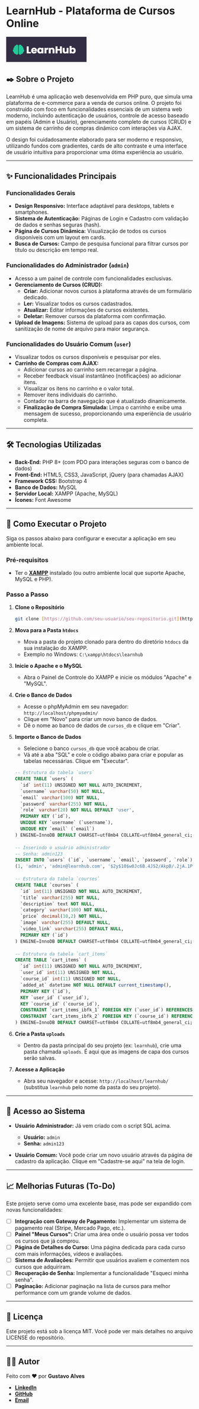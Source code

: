 # LearnHub - Plataforma de Cursos Online

![Dashboard da Plataforma LearnHub](./img-readme/img-logo.png)

## ✒️ Sobre o Projeto

LearnHub é uma aplicação web desenvolvida em PHP puro, que simula uma plataforma de e-commerce para a venda de cursos online. O projeto foi construído com foco em funcionalidades essenciais de um sistema web moderno, incluindo autenticação de usuários, controle de acesso baseado em papéis (Admin e Usuário), gerenciamento completo de cursos (CRUD) e um sistema de carrinho de compras dinâmico com interações via AJAX.

O design foi cuidadosamente elaborado para ser moderno e responsivo, utilizando fundos com gradientes, cards de alto contraste e uma interface de usuário intuitiva para proporcionar uma ótima experiência ao usuário.

---

## ✨ Funcionalidades Principais

### Funcionalidades Gerais
* **Design Responsivo:** Interface adaptável para desktops, tablets e smartphones.
* **Sistema de Autenticação:** Páginas de Login e Cadastro com validação de dados e senhas seguras (hash).
* **Página de Cursos Dinâmica:** Visualização de todos os cursos disponíveis com um layout em cards.
* **Busca de Cursos:** Campo de pesquisa funcional para filtrar cursos por título ou descrição em tempo real.

### Funcionalidades do Administrador (`admin`)
* Acesso a um painel de controle com funcionalidades exclusivas.
* **Gerenciamento de Cursos (CRUD):**
    * **Criar:** Adicionar novos cursos à plataforma através de um formulário dedicado.
    * **Ler:** Visualizar todos os cursos cadastrados.
    * **Atualizar:** Editar informações de cursos existentes.
    * **Deletar:** Remover cursos da plataforma com confirmação.
* **Upload de Imagens:** Sistema de upload para as capas dos cursos, com sanitização de nome de arquivo para maior segurança.

### Funcionalidades do Usuário Comum (`user`)
* Visualizar todos os cursos disponíveis e pesquisar por eles.
* **Carrinho de Compras com AJAX:**
    * Adicionar cursos ao carrinho sem recarregar a página.
    * Receber feedback visual instantâneo (notificações) ao adicionar itens.
    * Visualizar os itens no carrinho e o valor total.
    * Remover itens individuais do carrinho.
    * Contador na barra de navegação que é atualizado dinamicamente.
    * **Finalização de Compra Simulada:** Limpa o carrinho e exibe uma mensagem de sucesso, proporcionando uma experiência de usuário completa.

---

## 🛠️ Tecnologias Utilizadas

* **Back-End:** PHP 8+ (com PDO para interações seguras com o banco de dados)
* **Front-End:** HTML5, CSS3, JavaScript, jQuery (para chamadas AJAX)
* **Framework CSS:** Bootstrap 4
* **Banco de Dados:** MySQL
* **Servidor Local:** XAMPP (Apache, MySQL)
* **Ícones:** Font Awesome

---

## 🚀 Como Executar o Projeto

Siga os passos abaixo para configurar e executar a aplicação em seu ambiente local.

### Pré-requisitos
* Ter o **[XAMPP](https://www.apachefriends.org/pt_br/index.html)** instalado (ou outro ambiente local que suporte Apache, MySQL e PHP).

### Passo a Passo

1.  **Clone o Repositório**
    ```bash
    git clone [https://github.com/seu-usuario/seu-repositorio.git](https://github.com/seu-usuario/seu-repositorio.git)
    ```

2.  **Mova para a Pasta `htdocs`**
    * Mova a pasta do projeto clonado para dentro do diretório `htdocs` da sua instalação do XAMPP.
    * Exemplo no Windows: `C:\xampp\htdocs\learnhub`

3.  **Inicie o Apache e o MySQL**
    * Abra o Painel de Controle do XAMPP e inicie os módulos "Apache" e "MySQL".

4.  **Crie o Banco de Dados**
    * Acesse o phpMyAdmin em seu navegador: `http://localhost/phpmyadmin/`
    * Clique em "Novo" para criar um novo banco de dados.
    * Dê o nome ao banco de dados de `cursos_db` e clique em "Criar".

5.  **Importe o Banco de Dados**
    * Selecione o banco `cursos_db` que você acabou de criar.
    * Vá até a aba "SQL" e cole o código abaixo para criar e popular as tabelas necessárias. Clique em "Executar".

    ```sql
    -- Estrutura da tabela `users`
    CREATE TABLE `users` (
      `id` int(11) UNSIGNED NOT NULL AUTO_INCREMENT,
      `username` varchar(50) NOT NULL,
      `email` varchar(100) NOT NULL,
      `password` varchar(255) NOT NULL,
      `role` varchar(20) NOT NULL DEFAULT 'user',
      PRIMARY KEY (`id`),
      UNIQUE KEY `username` (`username`),
      UNIQUE KEY `email` (`email`)
    ) ENGINE=InnoDB DEFAULT CHARSET=utf8mb4 COLLATE=utf8mb4_general_ci;

    -- Inserindo o usuário administrador
    -- Senha: admin123
    INSERT INTO `users` (`id`, `username`, `email`, `password`, `role`) VALUES
    (1, 'admin', 'admin@learnhub.com', '$2y$10$w0Jc6B.4J52/AkpB/.2jA.1P6Q2U.35yTIlx9R5gklzXh2mDeFwLq', 'admin');

    -- Estrutura da tabela `courses`
    CREATE TABLE `courses` (
      `id` int(11) UNSIGNED NOT NULL AUTO_INCREMENT,
      `title` varchar(255) NOT NULL,
      `description` text NOT NULL,
      `category` varchar(100) NOT NULL,
      `price` decimal(10,2) NOT NULL,
      `image` varchar(255) DEFAULT NULL,
      `video_link` varchar(255) DEFAULT NULL,
      PRIMARY KEY (`id`)
    ) ENGINE=InnoDB DEFAULT CHARSET=utf8mb4 COLLATE=utf8mb4_general_ci;

    -- Estrutura da tabela `cart_items`
    CREATE TABLE `cart_items` (
      `id` int(11) UNSIGNED NOT NULL AUTO_INCREMENT,
      `user_id` int(11) UNSIGNED NOT NULL,
      `course_id` int(11) UNSIGNED NOT NULL,
      `added_at` datetime NOT NULL DEFAULT current_timestamp(),
      PRIMARY KEY (`id`),
      KEY `user_id` (`user_id`),
      KEY `course_id` (`course_id`),
      CONSTRAINT `cart_items_ibfk_1` FOREIGN KEY (`user_id`) REFERENCES `users` (`id`) ON DELETE CASCADE,
      CONSTRAINT `cart_items_ibfk_2` FOREIGN KEY (`course_id`) REFERENCES `courses` (`id`) ON DELETE CASCADE
    ) ENGINE=InnoDB DEFAULT CHARSET=utf8mb4 COLLATE=utf8mb4_general_ci;
    ```

6.  **Crie a Pasta `uploads`**
    * Dentro da pasta principal do seu projeto (ex: `learnhub`), crie uma pasta chamada `uploads`. É aqui que as imagens de capa dos cursos serão salvas.

7.  **Acesse a Aplicação**
    * Abra seu navegador e acesse: `http://localhost/learnhub/` (substitua `learnhub` pelo nome da pasta do seu projeto).

---

## 👤 Acesso ao Sistema

* **Usuário Administrador:** Já vem criado com o script SQL acima.
    * **Usuário:** `admin`
    * **Senha:** `admin123`

* **Usuário Comum:** Você pode criar um novo usuário através da página de cadastro da aplicação. Clique em "Cadastre-se aqui" na tela de login.

---

## 📈 Melhorias Futuras (To-Do)

Este projeto serve como uma excelente base, mas pode ser expandido com novas funcionalidades:

* [ ] **Integração com Gateway de Pagamento:** Implementar um sistema de pagamento real (Stripe, Mercado Pago, etc.).
* [ ] **Painel "Meus Cursos":** Criar uma área onde o usuário possa ver todos os cursos que já comprou.
* [ ] **Página de Detalhes do Curso:** Uma página dedicada para cada curso com mais informações, vídeos e avaliações.
* [ ] **Sistema de Avaliações:** Permitir que usuários avaliem e comentem nos cursos que adquiriram.
* [ ] **Recuperação de Senha:** Implementar a funcionalidade "Esqueci minha senha".
* [ ] **Paginação:** Adicionar paginação na lista de cursos para melhor performance com um grande volume de dados.

---

## 📝 Licença

Este projeto está sob a licença MIT. Você pode ver mais detalhes no arquivo LICENSE do repositório.

---

## 👨‍💻 Autor

Feito com ❤️ por **Gustavo Alves**

* **[LinkedIn](https://www.linkedin.com/in/gustavo-alves-8300b2302/)**
* **[GitHub](https://github.com/Gusta-0)**
* **[Email](gabs.principal.2005@gmail.com)**
  